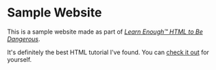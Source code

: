 # Sample Website

This is a sample website made as part of [*Learn Enough™️ HTML to Be Dangerous*](https://www.learnenough.com/html-tutorial/html_intro).  

It's definitely the best HTML tutorial I've found.  You can [check it out](https://www.learnenough.com/html-tutorial/html_intro) for yourself.
